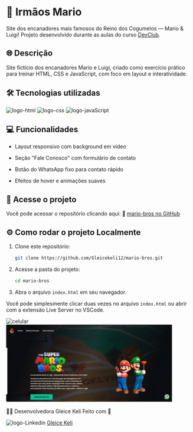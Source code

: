 # 🍄 Irmãos Mario

Site dos encanadores mais famosos do Reino dos Cogumelos — Mario & Luigi!
Projeto desenvolvido durante as aulas do curso <a href="https://rodolfomori.com.br/devclub">DevClub</a>.

## 🌐 Descrição
Site fictício dos encanadores Mario e Luigi, criado como exercício prático para treinar HTML, CSS e JavaScript, com foco em layout e interatividade.

## 🛠 Tecnologias utilizadas

<img src="https://img.shields.io/badge/HTML5-E34F26?style=for-the-badge&logo=html5&logoColor=white" alt="logo-html" />

<img src="https://img.shields.io/badge/CSS3-1572B6?style=for-the-badge&logo=css3&logoColor=white" alt="logo-css"/>

<img src="https://img.shields.io/badge/JavaScript-F7DF1E?style=for-the-badge&logo=javascript&logoColor=black" alt="logo-javaScript"/>

## 💻 Funcionalidades

- Layout responsivo com background em vídeo

- Seção "Fale Conosco" com formulário de contato

- Botão do WhatsApp fixo para contato rápido

- Efeitos de hover e animações suaves

## 🚀 Acesse o projeto
Você pode acessar o repositório clicando aqui:
🔗 [mario-bros no GitHub](https://github.com/Gleicekeli12/mario-bros.git)

## ⚙️ Como rodar o projeto Localmente

1. Clone este repositório:

   ```bash
   git clone https://github.com/Gleicekeli12/mario-bros.git
   ```

2. Acesse a pasta do projeto:

   ```bash
   cd mario-bros
   ```

3. Abra o arquivo `index.html` em seu navegador.

Você pode simplesmente clicar duas vezes no arquivo `index.html` ou abrir com a extensão Live Server no VSCode.

<img src="https://github.com/Gleicekeli12/mario-bros/blob/master/img/capa-celular.PNG?raw=true" alt="celular" width="100"/>

<img src="https://github.com/Gleicekeli12/mario/blob/master/img/capa-pc.PNG?raw=true" alt="pc" width="450"/>

🙋‍♀️ Desenvolvedora Gleice Keli Feito com 💙

<img src="https://img.icons8.com/?size=100&id=84888&format=png&color=999999" alt="logo-Linkedin" width="30" /> <a href="https://www.linkedin.com/in/gleice-keli/">Gleice Keli</a>

